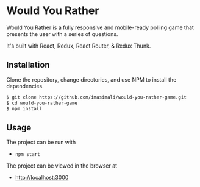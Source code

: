 # Would You Rather

Would You Rather is a fully responsive and mobile-ready polling game that presents the user with a series of questions.

It's built with React, Redux, React Router, & Redux Thunk.

## Installation

Clone the repository, change directories, and use NPM to install the dependencies.

```bash
$ git clone https://github.com/imasimali/would-you-rather-game.git
$ cd would-you-rather-game
$ npm install
```

## Usage

The project can be run with

- `npm start`

The project can be viewed in the browser at

- [http://localhost:3000](http://localhost:3000)

